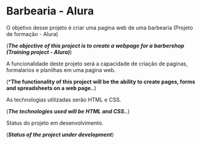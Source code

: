 # Barbearia - Alura #

O objetivo desse projeto é criar uma pagina web de uma barbearia (Projeto de formação - Alura) 

(***The objective of this project is to create a webpage for a barbershop (Training project - Alura)***)


A funcionalidade deste projeto será a capacidade de criação de paginas, formalarios e planilhas em uma pagina web.

(***The functionality of this project will be the ability to create pages, forms and spreadsheets on a web page..**)

As technologias utilizadas serão HTML e CSS.

(***The technologies used will be HTML and CSS..***)


Status do projeto em desenvolvimento.

(***Status of the project under development***)

